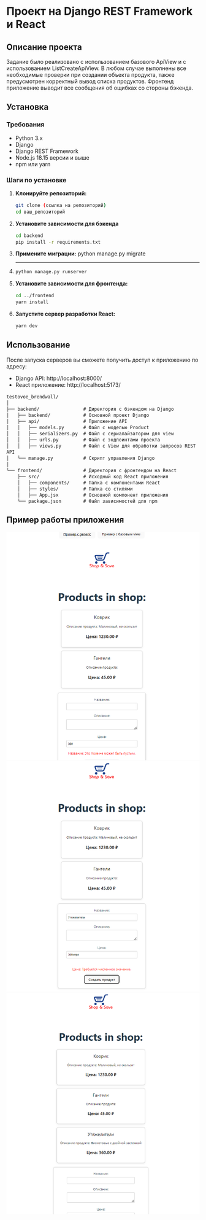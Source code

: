 # Проект на Django REST Framework и React

## Описание проекта

Задание было реализовано с использованием базового ApiView и с использованием ListCreateApiView. В любом случае выполнены все необходимые проверки при создании объекта продукта, также предусмотрен корректный вывод списка продуктов. Фронтенд приложение выводит все сообщения об ощибках со стороны бэкенда.

## Установка

### Требования

- Python 3.x
- Django
- Django REST Framework
- Node.js 18.15 версии и выше
- npm или yarn

### Шаги по установке

1. **Клонируйте репозиторий:**

   ```bash
   git clone (ссылка на репозиторий)
   cd ваш_репозиторий
   ```
2. **Установите зависимости для бэкенда**
    ```bash
    cd backend
    pip install -r requirements.txt
    ```
3. **Примените миграции:**
    python manage.py migrate
4. ****
    ```bash
    python manage.py runserver
    ```
5. **Установите зависимости для фронтенда:**
    ```bash
    cd ../frontend
    yarn install
    ```
6. **Запустите сервер разработки React:**
    ```bash
    yarn dev
    ```

## Использование
После запуска серверов вы сможете получить доступ к приложению по адресу:
- Django API: http://localhost:8000/
- React приложение: http://localhost:5173/
```
testovoe_brendwall/
│
├── backend/                # Директория с бэкендом на Django
│   ├── backend/            # Основной проект Django
│   ├── api/                # Приложение API
│   │   ├── models.py       # Файл с моделью Product
│   │   ├── serializers.py  # Файл с сериалайзатором для view
│   │   ├── urls.py         # Файл с эндпоинтами проекта
│   │   ├── views.py        # Файл с View для обработки запросов REST API
│   └── manage.py           # Скрипт управления Django
│
└── frontend/               # Директория с фронтендом на React
    ├── src/                # Исходный код React приложения
    │   ├── components/     # Папка с компонентами React
    │   ├── styles/         # Папка со стилями
    │   ├── App.jsx         # Основной компонент приложения
    └── package.json        # Файл зависимостей для npm
```
## Пример работы приложения
![img.png](img.png)
![img_1.png](img_1.png)
![img_2.png](img_2.png)